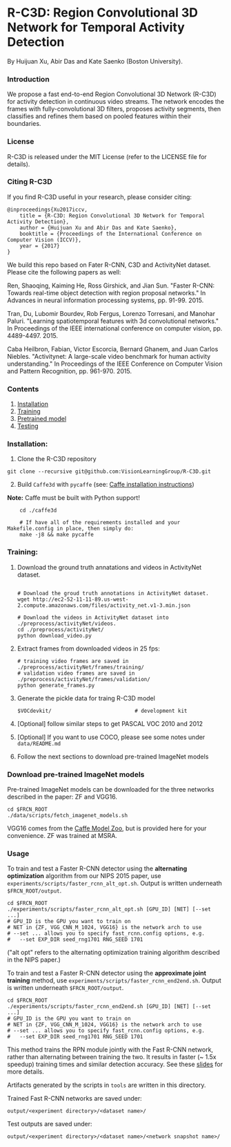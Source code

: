 # R-C3D: Region Convolutional 3D Network for Temporal Activity Detection

By Huijuan Xu, Abir Das and Kate Saenko (Boston University).

### Introduction

We propose a fast end-to-end Region Convolutional 3D Network (R-C3D) for activity detection in continuous video streams. The network encodes the frames with fully-convolutional 3D filters, proposes activity segments, then classifies and refines them based on pooled features within their boundaries.

### License

R-C3D is released under the MIT License (refer to the LICENSE file for details).

### Citing R-C3D

If you find R-C3D useful in your research, please consider citing:

    @inproceedings{Xu2017iccv,
        title = {R-C3D: Region Convolutional 3D Network for Temporal Activity Detection},
        author = {Huijuan Xu and Abir Das and Kate Saenko},
        booktitle = {Proceedings of the International Conference on Computer Vision (ICCV)},
        year = {2017}
    }

We build this repo based on Fater R-CNN, C3D and ActivityNet dataset. Please cite the following papers as well:

Ren, Shaoqing, Kaiming He, Ross Girshick, and Jian Sun. "Faster R-CNN: Towards real-time object detection with region proposal networks." In Advances in neural information processing systems, pp. 91-99. 2015.

Tran, Du, Lubomir Bourdev, Rob Fergus, Lorenzo Torresani, and Manohar Paluri. "Learning spatiotemporal features with 3d convolutional networks." In Proceedings of the IEEE international conference on computer vision, pp. 4489-4497. 2015. 

Caba Heilbron, Fabian, Victor Escorcia, Bernard Ghanem, and Juan Carlos Niebles. "Activitynet: A large-scale video benchmark for human activity understanding." In Proceedings of the IEEE Conference on Computer Vision and Pattern Recognition, pp. 961-970. 2015.

### Contents
1. [Installation](#installation)
2. [Training](#training)
3. [Pretrained model](#installation-sufficient-for-the-demo)
4. [Testing](#demo)

### Installation:

1. Clone the R-C3D repository
  ```Shell
  git clone --recursive git@github.com:VisionLearningGroup/R-C3D.git
  ```
  
2. Build `Caffe3d` with `pycaffe` (see: [Caffe installation instructions](http://caffe.berkeleyvision.org/installation.html))

  **Note:** Caffe must be built with Python support!
  
```Shell
    cd ./caffe3d
    
    # If have all of the requirements installed and your Makefile.config in place, then simply do:
    make -j8 && make pycaffe
```

### Training:
1. Download the ground truth annatations and videos in ActivityNet dataset.

	```Shell
	
	# Download the groud truth annotations in ActivityNet dataset.
	wget http://ec2-52-11-11-89.us-west-2.compute.amazonaws.com/files/activity_net.v1-3.min.json
	
	# Download the videos in ActivityNet dataset into ./preprocess/activityNet/videos.
	cd ./preprocess/activityNet/
	python download_video.py
	```

2. Extract frames from downloaded videos in 25 fps:

	```Shell
	# training video frames are saved in ./preprocess/activityNet/frames/training/
	# validation video frames are saved in ./preprocess/activityNet/frames/validation/ 
	python generate_frames.py
	```

3. Generate the pickle data for traing R-C3D model

	```Shell
  	$VOCdevkit/                           # development kit
  	```


5. [Optional] follow similar steps to get PASCAL VOC 2010 and 2012
6. [Optional] If you want to use COCO, please see some notes under `data/README.md`
7. Follow the next sections to download pre-trained ImageNet models

### Download pre-trained ImageNet models

Pre-trained ImageNet models can be downloaded for the three networks described in the paper: ZF and VGG16.

```Shell
cd $FRCN_ROOT
./data/scripts/fetch_imagenet_models.sh
```
VGG16 comes from the [Caffe Model Zoo](https://github.com/BVLC/caffe/wiki/Model-Zoo), but is provided here for your convenience.
ZF was trained at MSRA.

### Usage

To train and test a Faster R-CNN detector using the **alternating optimization** algorithm from our NIPS 2015 paper, use `experiments/scripts/faster_rcnn_alt_opt.sh`.
Output is written underneath `$FRCN_ROOT/output`.

```Shell
cd $FRCN_ROOT
./experiments/scripts/faster_rcnn_alt_opt.sh [GPU_ID] [NET] [--set ...]
# GPU_ID is the GPU you want to train on
# NET in {ZF, VGG_CNN_M_1024, VGG16} is the network arch to use
# --set ... allows you to specify fast_rcnn.config options, e.g.
#   --set EXP_DIR seed_rng1701 RNG_SEED 1701
```

("alt opt" refers to the alternating optimization training algorithm described in the NIPS paper.)

To train and test a Faster R-CNN detector using the **approximate joint training** method, use `experiments/scripts/faster_rcnn_end2end.sh`.
Output is written underneath `$FRCN_ROOT/output`.

```Shell
cd $FRCN_ROOT
./experiments/scripts/faster_rcnn_end2end.sh [GPU_ID] [NET] [--set ...]
# GPU_ID is the GPU you want to train on
# NET in {ZF, VGG_CNN_M_1024, VGG16} is the network arch to use
# --set ... allows you to specify fast_rcnn.config options, e.g.
#   --set EXP_DIR seed_rng1701 RNG_SEED 1701
```

This method trains the RPN module jointly with the Fast R-CNN network, rather than alternating between training the two. It results in faster (~ 1.5x speedup) training times and similar detection accuracy. See these [slides](https://www.dropbox.com/s/xtr4yd4i5e0vw8g/iccv15_tutorial_training_rbg.pdf?dl=0) for more details.

Artifacts generated by the scripts in `tools` are written in this directory.

Trained Fast R-CNN networks are saved under:

```
output/<experiment directory>/<dataset name>/
```

Test outputs are saved under:

```
output/<experiment directory>/<dataset name>/<network snapshot name>/
```
